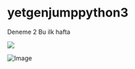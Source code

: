 # yetgenjumppython3
Deneme 2
Bu ilk hafta

<img src="https://yetkingencler.com/wp-content/uploads/2021/07/YetGenLogo.png">

![Image](https://pbs.twimg.com/profile_images/1261688799911968768/yNKcwmaZ_400x400.jpg)

